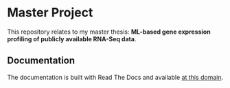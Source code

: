 # Master Project

This repository relates to my master thesis: **ML-based gene expression profiling of publicly available RNA-Seq data**.

## Documentation

The documentation is built with Read The Docs and available [at this domain](https://master-project-2021.readthedocs.io/en/latest/?).
